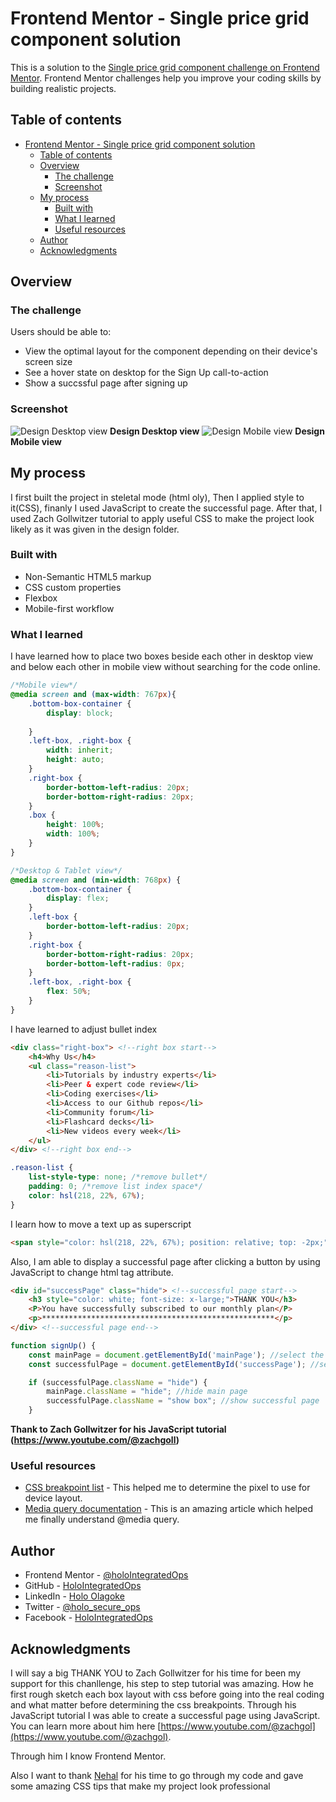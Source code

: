 # Frontend Mentor - Single price grid component solution

This is a solution to the [Single price grid component challenge on Frontend Mentor](https://www.frontendmentor.io/challenges/single-price-grid-component-5ce41129d0ff452fec5abbbc). Frontend Mentor challenges help you improve your coding skills by building realistic projects.

## Table of contents

- [Frontend Mentor - Single price grid component solution](#frontend-mentor---single-price-grid-component-solution)
  - [Table of contents](#table-of-contents)
  - [Overview](#overview)
    - [The challenge](#the-challenge)
    - [Screenshot](#screenshot)
  - [My process](#my-process)
    - [Built with](#built-with)
    - [What I learned](#what-i-learned)
    - [Useful resources](#useful-resources)
  - [Author](#author)
  - [Acknowledgments](#acknowledgments)

## Overview

### The challenge

Users should be able to:

- View the optimal layout for the component depending on their device's screen size
- See a hover state on desktop for the Sign Up call-to-action
- Show a succssful page after signing up

### Screenshot

![Design Desktop view](./Design%20screenshot/Desktop%20view%20(min-width%20700px).png) **Design Desktop view**
![Design Mobile view](./Design%20screenshot/Mobile%20view%20(min-width%20500px).png) **Design Mobile view**

## My process

I first built the project in steletal mode (html oly), Then I applied style to it(CSS), finanly I used JavaScript to create the successful page. After that, I used Zach Gollwitzer tutorial to apply useful CSS to make the project look likely as it was given in the design folder.

### Built with

- Non-Semantic HTML5 markup
- CSS custom properties
- Flexbox
- Mobile-first workflow

### What I learned

I have learned how to place two boxes beside each other in desktop view and below each other in mobile view without searching for the code online.

```css
/*Mobile view*/
@media screen and (max-width: 767px){
    .bottom-box-container {
        display: block;
        
    }
    .left-box, .right-box {
        width: inherit;
        height: auto;
    }
    .right-box {
        border-bottom-left-radius: 20px;
        border-bottom-right-radius: 20px;
    }
    .box {
        height: 100%;
        width: 100%;
    }
}

/*Desktop & Tablet view*/
@media screen and (min-width: 768px) {
    .bottom-box-container {
        display: flex;
    }
    .left-box {
        border-bottom-left-radius: 20px;
    }
    .right-box {
        border-bottom-right-radius: 20px;
        border-bottom-left-radius: 0px;
    }
    .left-box, .right-box {
        flex: 50%;
    }
}
```

I have learned to adjust bullet index

```html
<div class="right-box"> <!--right box start-->
    <h4>Why Us</h4>
    <ul class="reason-list">
        <li>Tutorials by industry experts</li>
        <li>Peer & expert code review</li>
        <li>Coding exercises</li>
        <li>Access to our Github repos</li>
        <li>Community forum</li>
        <li>Flashcard decks</li>
        <li>New videos every week</li>
    </ul>
</div> <!--right box end-->
```

```css
.reason-list {
    list-style-type: none; /*remove bullet*/
    padding: 0; /*remove list index space*/
    color: hsl(218, 22%, 67%);
}
```

I learn how to move a text up as superscript

```html
<span style="color: hsl(218, 22%, 67%); position: relative; top: -2px;"> per month</span>
```

 Also, I am able to display a successful page after clicking a button by using JavaScript to change html tag attribute.

```html
<div id="successPage" class="hide"> <!--successful page start-->
    <h3 style="color: white; font-size: x-large;">THANK YOU</h3>
    <P>You have successfully subscribed to our monthly plan</P>
    <p>****************************************************</p>
</div> <!--successful page end-->
```

```js
function signUp() {
    const mainPage = document.getElementById('mainPage'); //select the main page
    const successfulPage = document.getElementById('successPage'); //select the successful page

    if (successfulPage.className = "hide") {
        mainPage.className = "hide"; //hide main page
        successfulPage.className = "show box"; //show successful page
    }
```

**Thank to Zach Gollwitzer for his JavaScript tutorial (<https://www.youtube.com/@zachgoll>)**

### Useful resources

- [CSS breakpoint list](https://www.seobility.net/en/wiki/Media_Queries) - This helped me to determine the pixel to use for device layout.
- [Media query documentation](https://developer.mozilla.org/en-US/docs/Web/CSS/Layout_cookbook/Media_objects) - This is an amazing article which helped me finally understand @media query.

## Author

- Frontend Mentor - [@holoIntegratedOps](https://www.frontendmentor.io/profile/holoIntegratedOps)
- GitHub - [HoloIntegratedOps](https://github.com/holoIntegratedOps)
- LinkedIn - [Holo Olagoke](www.linkedin.com/in/holointegratedops)
- Twitter - [@holo_secure_ops](https://www.twitter.com/holoIntegratedOps)
- Facebook - [HoloIntegratedOps](https://web.facebook.com/holo.integrated.ops)

## Acknowledgments

I will say a big THANK YOU to Zach Gollwitzer for his time for been my support for this chanllenge, his step to step tutorial was amazing. How he first rough sketch each box layout with css before going into the real coding and what matter before determining the css breakpoints. Through his JavaScript tutorial I was able to create a successful page using JavaScript. You can learn more about him here [https://www.youtube.com/@zachgol](https://www.youtube.com/@zachgol).

Through him I know Frontend Mentor.

Also I want to thank [Nehal](https://www.frontendmentor.io/profile/NehalSahu8055) for his time to go through my code and gave some amazing CSS tips that make my project look professional
